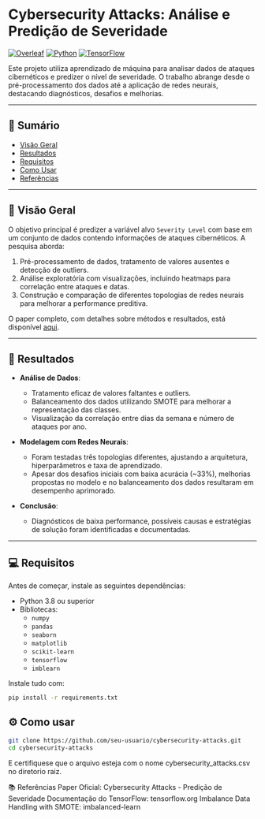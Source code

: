 # Cybersecurity Attacks: Análise e Predição de Severidade

[![Overleaf](https://img.shields.io/badge/Overleaf-View%20Paper-green)](https://www.overleaf.com/read/yrpsnvhqxfny#b43068)
[![Python](https://img.shields.io/badge/Python-3.x-blue)](https://www.python.org/)
[![TensorFlow](https://img.shields.io/badge/TensorFlow-2.x-orange)](https://www.tensorflow.org/)

Este projeto utiliza aprendizado de máquina para analisar dados de ataques cibernéticos e predizer o nível de severidade. O trabalho abrange desde o pré-processamento dos dados até a aplicação de redes neurais, destacando diagnósticos, desafios e melhorias.

---

## 📑 **Sumário**
- [Visão Geral](#visão-geral)
- [Resultados](#resultados)
- [Requisitos](#requisitos)
- [Como Usar](#como-usar)
- [Referências](#referências)

---

## 🧐 **Visão Geral**
O objetivo principal é predizer a variável alvo `Severity Level` com base em um conjunto de dados contendo informações de ataques cibernéticos. A pesquisa aborda:
1. Pré-processamento de dados, tratamento de valores ausentes e detecção de outliers.
2. Análise exploratória com visualizações, incluindo heatmaps para correlação entre ataques e datas.
3. Construção e comparação de diferentes topologias de redes neurais para melhorar a performance preditiva.

O paper completo, com detalhes sobre métodos e resultados, está disponível [aqui](https://www.overleaf.com/read/yrpsnvhqxfny#b43068).

---

## 🎯 **Resultados**
- **Análise de Dados**:
  - Tratamento eficaz de valores faltantes e outliers.
  - Balanceamento dos dados utilizando SMOTE para melhorar a representação das classes.
  - Visualização da correlação entre dias da semana e número de ataques por ano.

- **Modelagem com Redes Neurais**:
  - Foram testadas três topologias diferentes, ajustando a arquitetura, hiperparâmetros e taxa de aprendizado.
  - Apesar dos desafios iniciais com baixa acurácia (~33\%), melhorias propostas no modelo e no balanceamento dos dados resultaram em desempenho aprimorado.

- **Conclusão**:
  - Diagnósticos de baixa performance, possíveis causas e estratégias de solução foram identificadas e documentadas. 

---

## 💻 **Requisitos**
Antes de começar, instale as seguintes dependências:

- Python 3.8 ou superior
- Bibliotecas:
  - `numpy`
  - `pandas`
  - `seaborn`
  - `matplotlib`
  - `scikit-learn`
  - `tensorflow`
  - `imblearn`

Instale tudo com:
```bash
pip install -r requirements.txt
```

## ⚙️ **Como usar**
```bash
git clone https://github.com/seu-usuario/cybersecurity-attacks.git
cd cybersecurity-attacks
```
E certifiquese que o arquivo esteja com o nome cybersecurity_attacks.csv no diretorio raiz.

📚 Referências
Paper Oficial: Cybersecurity Attacks - Predição de Severidade
Documentação do TensorFlow: tensorflow.org
Imbalance Data Handling with SMOTE: imbalanced-learn

